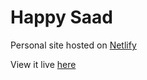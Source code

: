 # Happy Saad

Personal site hosted on [Netlify](https://www.netlify.com/)

View it live [here](https://www.happysaad.co.uk/)
